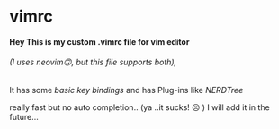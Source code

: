 # vimrc

#### Hey This is my custom **.vimrc** file for vim editor
###### (I uses *neovim🙃️*, but this file supports both),


It has some *basic key bindings* 
and has Plug-ins like *NERDTree*

really fast but no auto completion..    (ya ..it sucks! 😥️ )
I will add it in the future...
